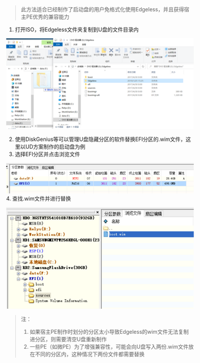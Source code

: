 > 此方法适合已经制作了启动盘的用户免格式化使用Edgeless，并且获得宿主PE优秀的兼容能力
1. 打开ISO，将Edgeless文件夹复制到U盘的文件目录内


![](../images/screenshot_1581509927718.png)


2. 使用DiskGenius等可以管理U盘隐藏分区的软件替换EFI分区的.wim文件，这里以UD方案制作的启动盘为例
2. 选择EFI分区并点击浏览文件

![](../images/screenshot_1581510282130.png)
4. 查找.wim文件并进行替换

![](../images/screenshot_1581510336375.png)
>注：
>1. 如果宿主PE制作时划分的分区太小导致Edgeless的wim文件无法复制进分区，则需要清空U盘重新制作
>2. 一些PE（如微PE）为了增强兼容性，可能会向U盘写入两份.wim文件放在不同的分区内，这种情况下两份文件都需要替换